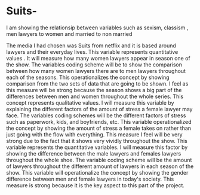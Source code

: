 # Suits-
I am showing the relationsip between variables such as sexism, classism , men lawyers to women and married to non married 

The media I had chosen was Suits from netflix and it is based around lawyers and their everyday lives.  This variable represents quantitative values . 
It will measure how many women lawyers appear in season one of the show. The variables coding scheme will be to show the comparison between how many women 
lawyers there are to men lawyers throughout each of the seasons. This operationalizes the concept by showing comparison from the two sets of data that are going 
to be shown. I feel as this measure will be strong because the season shows a big part of the differences between men and women throughout the whole series. 
This concept represents qualitative values. I will measure this variable by explaining the different factors of the amount of stress a female lawyer may face. 
The variables coding schemes will be the different factors of stress such as paperwork, kids, and boyfriends, etc. This variable operationalized the concept by 
showing the amount of stress a female takes on rather than just going with the flow with everything. This measure I feel will be very strong due to the fact that 
it shows very vividly throughout the show. This variable represents the quantitative variables. I will measure this factor by showing the difference between the
male lawyers and females lawyers throughout the whole shoe. The variable coding scheme will be the amount of lawyers throughout the different amount of lawyers in 
each season of the show. This variable will operationalize the concept by showing the gender difference between men and female lawyers in today's society. 
This measure is strong because it is the key aspect to this part of the project. 
